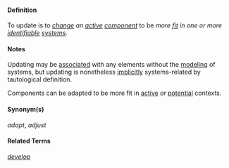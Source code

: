 #### Definition

To update is to *[change](https://github.com/gcassel/Modular-Organization-Terminology/blob/master/terms/change.md) an [active](https://github.com/gcassel/Modular-Organization-Terminology/blob/master/terms/active.md) [component](https://github.com/gcassel/Modular-Organization-Terminology/blob/master/terms/element.md)* to be *more [fit](https://github.com/gcassel/Modular-Organization-Terminology/blob/master/terms/fit.md) in one or more [identifiable](https://github.com/gcassel/Modular-Organization-Terminology/blob/master/terms/identify.md) [systems](https://github.com/gcassel/Modular-Organization-Terminology/blob/master/terms/system.md)*.

#### Notes

Updating may be [associated](https://github.com/gcassel/Modular-Organization-Terminology/blob/master/terms/associate.md) with any elements without the [modeling](https://github.com/gcassel/Modular-Organization-Terminology/blob/master/terms/model.md) of systems, but updating is nonetheless [implicitly](https://github.com/gcassel/Modular-Organization-Terminology/blob/master/terms/imply.md) systems-related by tautological definition.  

Components can be adapted to be more fit in [active](https://github.com/gcassel/Modular-Organization-Terminology/blob/master/terms/active.md) *or* [potential](https://github.com/gcassel/Modular-Organization-Terminology/blob/master/terms/potential.md) contexts.

#### Synonym(s)

*adapt*, *adjust*

#### Related Terms

*[develop](https://github.com/gcassel/Modular-Organization-Terminology/blob/master/terms/develop.md)*
